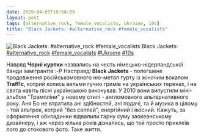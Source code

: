 ```yaml
---
date: 2020-04-05T10:54:09
layout: post
tags: [alternative_rock, female_vocalists, Ukraine, 10s]
title: "Black Jackets: #alternative_rock #female_vocalists"
---
```

![Black Jackets: #alternative_rock #female_vocalists](https://res.cloudinary.com/vast-space-unexplored/image/upload/photos/photo_936_05-04-2020_10-54-09.jpg)
Black Jackets: [#alternative_rock](/tags/#alternative_rock) [#female_vocalists](/tags/#female_vocalists) [#Ukraine](/tags/#Ukraine) [#10s](/tags/#10s)

Навряд **Чорні куртки** назвались на честь німецько-нідерландської банди іммігрантів :-P Насправді **Black Jackets** - полегшене продовження російськомовного ню-метал гурту із жіночим вокалом **Traff!c**, котрий колись вельми гучно гримів на українських теренах, і на свята навіть пісні українською виконував. У 2010 вони випустили міні-альбом &quot;Трампліни&quot; у новому стилі - англомовного альтернативного року. Аня Бо не втратила ані здібностей, ані подачі, та й музика в цілому - той альтрок, котрий &quot;без соплєй&quot;, енергійний і якісний. Кажуть, за оформлення обкладинки відвалили гарну суму заокеанському дизайнеру, і аж через кілька років дізнались, що той просто приклеїв лого до стокового фото. Таке життя.